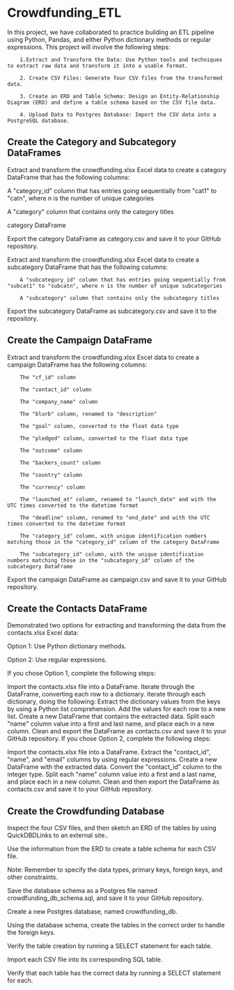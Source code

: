 # Crowdfunding_ETL

In this project, we have collaborated to practice building an ETL pipeline using Python, Pandas, and either Python dictionary methods or regular expressions. This project will involve the following steps:

        1.Extract and Transform the Data: Use Python tools and techniques to extract raw data and transform it into a usable format.
        
        2. Create CSV Files: Generate four CSV files from the transformed data.
        
        3. Create an ERD and Table Schema: Design an Entity-Relationship Diagram (ERD) and define a table schema based on the CSV file data.
        
        4. Upload Data to Postgres Database: Import the CSV data into a PostgreSQL database.

## Create the Category and Subcategory DataFrames

Extract and transform the crowdfunding.xlsx Excel data to create a category DataFrame that has the following columns:

A "category_id" column that has entries going sequentially from "cat1" to "catn", where n is the number of unique categories

A "category" column that contains only the category titles

category DataFrame

Export the category DataFrame as category.csv and save it to your GitHub repository.

Extract and transform the crowdfunding.xlsx Excel data to create a subcategory DataFrame that has the following columns:

        A "subcategory_id" column that has entries going sequentially from "subcat1" to "subcatn", where n is the number of unique subcategories
        
        A "subcategory" column that contains only the subcategory titles
        
Export the subcategory DataFrame as subcategory.csv and save it to the repository.

## Create the Campaign DataFrame
Extract and transform the crowdfunding.xlsx Excel data to create a campaign DataFrame has the following columns:

        The "cf_id" column
        
        The "contact_id" column
        
        The "company_name" column
        
        The "blurb" column, renamed to "description"
        
        The "goal" column, converted to the float data type
        
        The "pledged" column, converted to the float data type
        
        The "outcome" column
        
        The "backers_count" column
        
        The "country" column
        
        The "currency" column
        
        The "launched_at" column, renamed to "launch_date" and with the UTC times converted to the datetime format
        
        The "deadline" column, renamed to "end_date" and with the UTC times converted to the datetime format
        
        The "category_id" column, with unique identification numbers matching those in the "category_id" column of the category DataFrame
        
        The "subcategory_id" column, with the unique identification numbers matching those in the "subcategory_id" column of the subcategory DataFrame
        
Export the campaign DataFrame as campaign.csv and save it to your GitHub repository.


## Create the Contacts DataFrame

Demonstrated two options for extracting and transforming the data from the contacts.xlsx Excel data:

Option 1: Use Python dictionary methods.

Option 2: Use regular expressions.

If you chose Option 1, complete the following steps:

Import the contacts.xlsx file into a DataFrame.
Iterate through the DataFrame, converting each row to a dictionary.
Iterate through each dictionary, doing the following:
Extract the dictionary values from the keys by using a Python list comprehension.
Add the values for each row to a new list.
Create a new DataFrame that contains the extracted data.
Split each "name" column value into a first and last name, and place each in a new column.
Clean and export the DataFrame as contacts.csv and save it to your GitHub repository.
If you chose Option 2, complete the following steps:

Import the contacts.xlsx file into a DataFrame.
Extract the "contact_id", "name", and "email" columns by using regular expressions.
Create a new DataFrame with the extracted data.
Convert the "contact_id" column to the integer type.
Split each "name" column value into a first and a last name, and place each in a new column.
Clean and then export the DataFrame as contacts.csv and save it to your GitHub repository.


## Create the Crowdfunding Database 

Inspect the four CSV files, and then sketch an ERD of the tables by using QuickDBDLinks to an external site..

Use the information from the ERD to create a table schema for each CSV file.

Note: Remember to specify the data types, primary keys, foreign keys, and other constraints.

Save the database schema as a Postgres file named crowdfunding_db_schema.sql, and save it to your GitHub repository.

Create a new Postgres database, named crowdfunding_db.

Using the database schema, create the tables in the correct order to handle the foreign keys.

Verify the table creation by running a SELECT statement for each table.

Import each CSV file into its corresponding SQL table.

Verify that each table has the correct data by running a SELECT statement for each.
